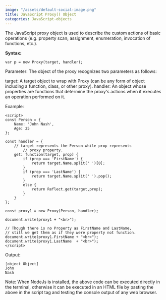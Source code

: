 ```yaml
---
image: "/assets/default-social-image.png"
title: JavaScript Proxy() Object
categories: JavaScript-objects
---
```


The JavaScript proxy object is used to describe the custom actions of basic operations (e.g. property scan, assignment, enumeration, invocation of functions, etc.).

**Syntax:**

`var p = new Proxy(target, handler);`

Parameter: The object of the proxy recognizes two parameters as follows:

target: A target object to wrap with Proxy (can be any form of object including a function, class, or other proxy).
handler: An object whose properties are functions that determine the proxy's actions when it executes an operation performed on it.

Example:

```
<script> 
const Person = { 
    Name: 'John Nash', 
    Age: 25 
}; 
  
const handler = { 
    // target represents the Person while prop represents 
        // proxy property. 
    get: function(target, prop) { 
        if (prop === 'FirstName') { 
            return target.Name.split(' ')[0]; 
        } 
        if (prop === 'LastName') { 
            return target.Name.split(' ').pop(); 
        } 
        else { 
            return Reflect.get(target,prop); 
        } 
    } 
}; 
  
const proxy1 = new Proxy(Person, handler); 
  
document.write(proxy1 + "<br>"); 
  
// Though there is no Property as FirstName and LastName,  
// still we get them as if they were property not function. 
document.write(proxy1.FirstName + "<br>"); 
document.write(proxy1.LastName  + "<br>"); 
</script> 
```

Output:

```
[object Object]
John
Nash
```

Note: When NodeJs is installed, the above code can be executed directly in the terminal, otherwise it can be executed in an HTML file by pasting the above in the script tag and testing the console output of any web browser.